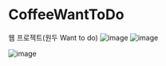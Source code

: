 # CoffeeWantToDo
웹 프로젝트(원두 Want to do)
![image](https://github.com/user-attachments/assets/7b0beb84-c459-487f-9b78-89256266e3db)
![image](https://github.com/user-attachments/assets/ae2b1033-8fc1-4248-ba16-0071f2e6ec2b)


![image](https://github.com/user-attachments/assets/03a454e7-5b73-47e6-9a7d-61f473629b91)
